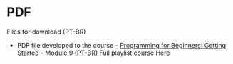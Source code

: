 # PDF
Files for download (PT-BR)

* PDF file developed to the course - [Programming for Beginners: Getting Started - Module 9 (PT-BR)](https://dsperax.github.io/#projects)
  Full playlist course [Here](https://www.youtube.com/playlist?list=PLmqkw6CHug4g-4eIksKO-a_biyxz0-EU-)
